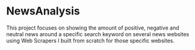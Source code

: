 # NewsAnalysis

This project focuses on showing the amount of positive, negative and neutral news around a specific search keyword on several news websites using Web Scrapers I built from scratch for those specific websites.
